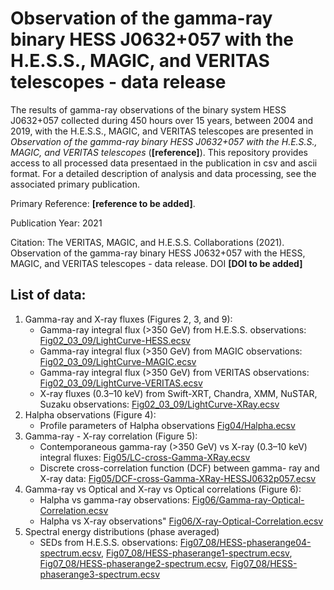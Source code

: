 # Observation of the gamma-ray binary HESS J0632+057 with the H.E.S.S., MAGIC, and VERITAS telescopes - data release

The results of gamma-ray observations of the binary system HESS J0632+057 collected during 450 hours over 15 years, between 2004 and 2019, with the H.E.S.S., MAGIC, and VERITAS telescopes are presented in *Observation of the gamma-ray binary HESS J0632+057 with the H.E.S.S., MAGIC, and VERITAS telescopes* (**[reference]**).
This repository provides access to all processed data presentaed in the publication in csv and ascii format.
For a detailed description of analysis and data processing, see the associated primary publication.

Primary Reference: **[reference to be added]**.

Publication Year: 2021

Citation: The VERITAS, MAGIC, and H.E.S.S. Collaborations (2021). Observation of the gamma-ray binary HESS J0632+057 with the HESS, MAGIC, and VERITAS telescopes - data release. DOI **[DOI to be added]** 


## List of data:

1. Gamma-ray and X-ray fluxes (Figures 2, 3, and 9):
    - Gamma-ray integral flux (>350 GeV) from H.E.S.S. observations: [Fig02_03_09/LightCurve-HESS.ecsv](Fig02_03_09/LightCurve-HESS.ecsv)
    - Gamma-ray integral flux (>350 GeV) from MAGIC observations: [Fig02_03_09/LightCurve-MAGIC.ecsv](Fig02_03_09/LightCurve-MAGIC.ecsv)
    - Gamma-ray integral flux (>350 GeV) from VERITAS observations: [Fig02_03_09/LightCurve-VERITAS.ecsv](Fig02_03_09/LightCurve-VERITAS.ecsv)
    - X-ray fluxes (0.3–10 keV) from Swift-XRT, Chandra, XMM, NuSTAR, Suzaku observations: [Fig02_03_09/LightCurve-XRay.ecsv](Fig02_03_09/LightCurve-XRay.ecsv)
2. Halpha observations (Figure 4):
    - Profile parameters of Halpha observations [Fig04/Halpha.ecsv](Fig04/Halpha.ecsv)
3. Gamma-ray - X-ray correlation (Figure 5):
    -  Contemporaneous gamma-ray (>350 GeV) vs X-ray (0.3–10 keV) integral fluxes: [Fig05/LC-cross-Gamma-XRay.ecsv](Fig05/LC-cross-Gamma-XRay.ecsv)
    -  Discrete cross-correlation function (DCF) between gamma- ray and X-ray data: [Fig05/DCF-cross-Gamma-XRay-HESSJ0632p057.ecsv](Fig05/DCF-cross-Gamma-XRay-HESSJ0632p057.ecsv)
4. Gamma-ray vs Optical and X-ray vs Optical correlations (Figure 6):
    - Halpha vs gamma-ray observations: [Fig06/Gamma-ray-Optical-Correlation.ecsv](Fig06/Gamma-ray-Optical-Correlation.ecsv)
    - Halpha vs X-ray observations" [Fig06/X-ray-Optical-Correlation.ecsv](Fig06/X-ray-Optical-Correlation.ecsv)
5. Spectral energy distributions (phase averaged)
    - SEDs from H.E.S.S. observations: [Fig07_08/HESS-phaserange04-spectrum.ecsv](Fig07_08/HESS-phaserange04-spectrum.ecsv), [Fig07_08/HESS-phaserange1-spectrum.ecsv](Fig07_08/HESS-phaserange1-spectrum.ecsv), [Fig07_08/HESS-phaserange2-spectrum.ecsv](Fig07_08/HESS-phaserange2-spectrum.ecsv), [Fig07_08/HESS-phaserange3-spectrum.ecsv](Fig07_08/HESS-phaserange3-spectrum.ecsv)  

